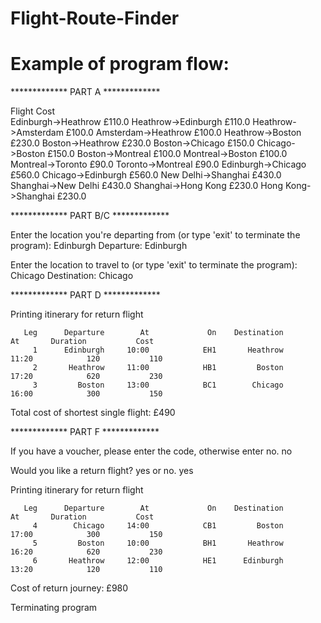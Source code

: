 # Flight-Route-Finder

# Example of program flow:

*************   PART A   *************

Flight                        Cost                
Edinburgh->Heathrow        £110.0
Heathrow->Edinburgh        £110.0
Heathrow->Amsterdam        £100.0
Amsterdam->Heathrow        £100.0
Heathrow->Boston        £230.0
Boston->Heathrow        £230.0
Boston->Chicago        £150.0
Chicago->Boston        £150.0
Boston->Montreal        £100.0
Montreal->Boston        £100.0
Montreal->Toronto         £90.0
Toronto->Montreal         £90.0
Edinburgh->Chicago        £560.0
Chicago->Edinburgh        £560.0
New Delhi->Shanghai        £430.0
Shanghai->New Delhi        £430.0
Shanghai->Hong Kong        £230.0
Hong Kong->Shanghai        £230.0

*************   PART B/C   *************

Enter the location you're departing from (or type 'exit' to terminate the program): 
Edinburgh
Departure: Edinburgh

Enter the location to travel to (or type 'exit' to terminate the program): 
Chicago
Destination: Chicago

*************   PART D  *************

Printing itinerary for return flight

       Leg      Departure        At             On    Destination             At       Duration           Cost
         1      Edinburgh     10:00            EH1       Heathrow          11:20            120           110
         2       Heathrow     11:00            HB1         Boston          17:20            620           230
         3         Boston     13:00            BC1        Chicago          16:00            300           150

Total cost of shortest single flight: £490


*************   PART F  *************

If you have a voucher, please enter the code, otherwise enter no.
no

Would you like a return flight? yes or no.
yes

Printing itinerary for return flight


       Leg      Departure        At             On    Destination             At       Duration           Cost
         4        Chicago     14:00            CB1         Boston          17:00            300           150
         5         Boston     10:00            BH1       Heathrow          16:20            620           230
         6       Heathrow     12:00            HE1      Edinburgh          13:20            120           110

Cost of return journey: £980


Terminating program